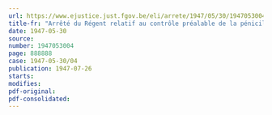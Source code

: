 ```yaml
---
url: https://www.ejustice.just.fgov.be/eli/arrete/1947/05/30/1947053004/justel
title-fr: "Arrêté du Régent relatif au contrôle préalable de la pénicilline et des préparations à base de cette substance"
date: 1947-05-30
source:
number: 1947053004
page: 888888
case: 1947-05-30/04
publication: 1947-07-26
starts:
modifies:
pdf-original:
pdf-consolidated:
---
```


